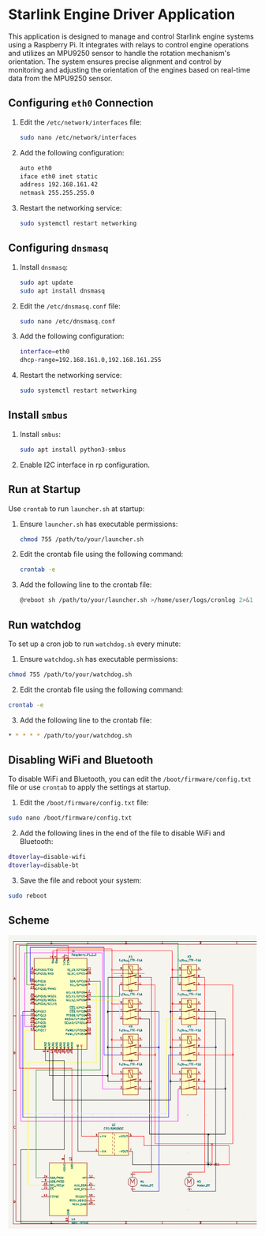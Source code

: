 # Starlink Engine Driver Application

This application is designed to manage and control Starlink engine systems using a Raspberry Pi. It integrates with relays to control engine operations and utilizes an MPU9250 sensor to handle the rotation mechanism's orientation. The system ensures precise alignment and control by monitoring and adjusting the orientation of the engines based on real-time data from the MPU9250 sensor.

## Configuring `eth0` Connection

1. Edit the `/etc/network/interfaces` file:
    ```bash
    sudo nano /etc/network/interfaces
    ```

2. Add the following configuration:
    ```bash
    auto eth0
    iface eth0 inet static
    address 192.168.161.42
    netmask 255.255.255.0
    ```

3. Restart the networking service:
    ```bash
    sudo systemctl restart networking
    ```

## Configuring `dnsmasq`

1. Install `dnsmasq`:
    ```bash
    sudo apt update
    sudo apt install dnsmasq
    ```

2. Edit the `/etc/dnsmasq.conf` file:
    ```bash
    sudo nano /etc/dnsmasq.conf
    ```

3. Add the following configuration:
    ```bash
    interface=eth0                  
    dhcp-range=192.168.161.0,192.168.161.255
    ```

4. Restart the networking service:
    ```bash
    sudo systemctl restart networking
    ```

## Install `smbus`

1. Install `smbus`:
    ```bash
    sudo apt install python3-smbus
    ```

2. Enable I2C interface in rp configuration.


## Run at Startup

Use `crontab` to run `launcher.sh` at startup:

1. Ensure `launcher.sh` has executable permissions:
    ```bash
    chmod 755 /path/to/your/launcher.sh
    ```

2. Edit the crontab file using the following command:
    ```bash
    crontab -e
    ```

3. Add the following line to the crontab file:
    ```bash
    @reboot sh /path/to/your/launcher.sh >/home/user/logs/cronlog 2>&1
    ```


## Run watchdog

To set up a cron job to run `watchdog.sh` every minute:

1. Ensure `watchdog.sh` has executable permissions:
```bash
chmod 755 /path/to/your/watchdog.sh
```

2. Edit the crontab file using the following command:
```bash
crontab -e
```

3. Add the following line to the crontab file:
```bash
* * * * * /path/to/your/watchdog.sh
```

## Disabling WiFi and Bluetooth

To disable WiFi and Bluetooth, you can edit the `/boot/firmware/config.txt` file or use `crontab` to apply the settings at startup.

1. Edit the `/boot/firmware/config.txt` file:
```bash
sudo nano /boot/firmware/config.txt
```

2. Add the following lines in the end of the file to disable WiFi and Bluetooth:
```bash
dtoverlay=disable-wifi
dtoverlay=disable-bt
```

3. Save the file and reboot your system:
```bash
sudo reboot
```

## Scheme

![Scheme](/assets/Scheme.png)
